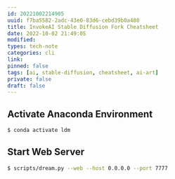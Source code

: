 ```yaml
---
id: 20221002214905
uuid: f7ba5582-2adc-43e0-83d6-cebd39b0a488
title: InvokeAI Stable Diffusion Fork Cheatsheet
date: 2022-10-02 21:49:05
modified: 
types: tech-note
categories: cli
link: 
pinned: false
tags: [ai, stable-diffusion, cheatsheet, ai-art]
private: false
draft: false
---
```


## Activate Anaconda Environment

```sh
$ conda activate ldm
```

## Start Web Server

```sh
$ scripts/dream.py --web --host 0.0.0.0 --port 7777
```
